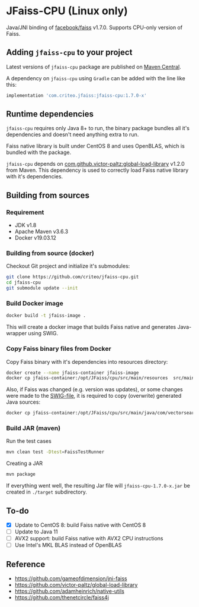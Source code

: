 # JFaiss-CPU **(Linux only)**

Java/JNI binding of [facebook/faiss](https://github.com/facebookresearch/faiss/tree/v1.7.0) v1.7.0.
Supports CPU-only version of Faiss.

## Adding `jfaiss-cpu` to your project

Latest versions of `jfaiss-cpu` package are published on [Maven Central](https://central.sonatype.com/artifact/com.criteo.jfaiss/jfaiss-cpu).

A dependency on `jfaiss-cpu` using `Gradle` can be added with the line like this:

```groovy
implementation 'com.criteo.jfaiss:jfaiss-cpu:1.7.0-x'
```

## Runtime dependencies

`jfaiss-cpu` requires only Java 8+ to run, the binary package bundles all it's dependencies and doesn't need anything extra to run.

Faiss native library is built under CentOS 8 and uses OpenBLAS, which is bundled with the package.

`jfaiss-cpu` depends on [com.github.victor-paltz:global-load-library](https://github.com/victor-paltz/global-load-library) v1.2.0 from Maven.
This dependency is used to correctly load Faiss native library with it's dependencies.

## Building from sources

### Requirement

- JDK v1.8
- Apache Maven v3.6.3
- Docker v19.03.12

### Building from source (docker)

Checkout Git project and initialize it's submodules:

```sh
git clone https://github.com/criteo/jfaiss-cpu.git
cd jfaiss-cpu
git submodule update --init
```

### Build Docker image

```sh
docker build -t jfaiss-image .
```

This will create a docker image that builds Faiss native and generates Java-wrapper using SWIG.

### Copy Faiss binary files from Docker

Copy Faiss binary with it's dependencies into resources directory:

```sh
docker create --name jfaiss-container jfaiss-image
docker cp jfaiss-container:/opt/JFaiss/cpu/src/main/resources  src/main/resources
```

Also, if Faiss was changed (e.g. version was updates), or some changes were made to the [SWIG-file](./jni/swigfaiss.swig), it is required to copy (overwrite) generated Java sources:

```sh
docker cp jfaiss-container:/opt/JFaiss/cpu/src/main/java/com/vectorsearch/faiss/swig  src/main/java/com/vectorsearch/faiss
```

### Build JAR (maven)

Run the test cases
```sh
mvn clean test -Dtest=FaissTestRunner
```

Creating a JAR
```sh
mvn package
```

If everything went well, the resulting Jar file will `jfaiss-cpu-1.7.0-x.jar` be created in `./target` subdirectory.

## To-do

* [x] Update to CentOS 8: build Faiss native with CentOS 8
* [ ] Update to Java 11
* [ ] AVX2 support: build Faiss native with AVX2 CPU instructions
* [ ] Use Intel's MKL BLAS instead of OpenBLAS

## Reference

- <https://github.com/gameofdimension/jni-faiss>
- <https://github.com/victor-paltz/global-load-library>
- <https://github.com/adamheinrich/native-utils>
- <https://github.com/thenetcircle/faiss4j>
